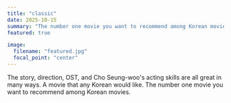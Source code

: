```yaml
---
title: "classic"
date: 2025-10-15
summary: "The number one movie you want to recommend among Korean movies"
featured: true

image:
  filename: "featured.jpg"
  focal_point: "center"
---
```


The story, direction, OST, and Cho Seung-woo's acting skills are all great in many ways. A movie that any Korean would like. The number one movie you want to recommend among Korean movies.